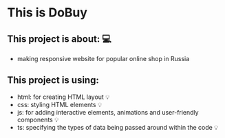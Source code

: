 # This is DoBuy

## This project is about: 💻
- making responsive website for popular online shop in Russia

## This project is using:
- html: for creating HTML layout 💡
- css: styling HTML elements 💡
- js: for adding interactive elements, animations and user-friendly components 💡
- ts: specifying the types of data being passed around within the code 💡
